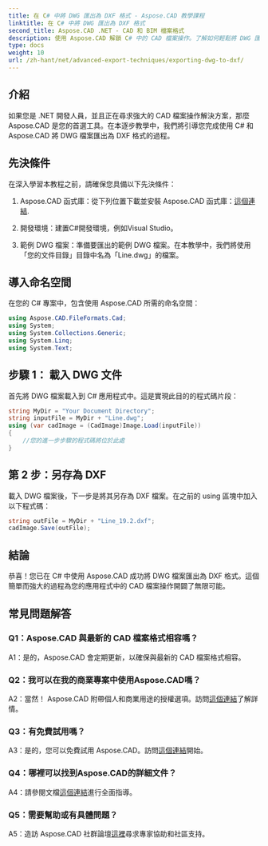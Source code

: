 ```yaml
---
title: 在 C# 中將 DWG 匯出為 DXF 格式 - Aspose.CAD 教學課程
linktitle: 在 C# 中將 DWG 匯出為 DXF 格式
second_title: Aspose.CAD .NET - CAD 和 BIM 檔案格式
description: 使用 Aspose.CAD 解鎖 C# 中的 CAD 檔案操作。了解如何輕鬆將 DWG 匯出為 DXF。請按照我們的逐步指南進行無縫整合。
type: docs
weight: 10
url: /zh-hant/net/advanced-export-techniques/exporting-dwg-to-dxf/
---
```

## 介紹

如果您是 .NET 開發人員，並且正在尋求強大的 CAD 檔案操作解決方案，那麼 Aspose.CAD 是您的首選工具。在本逐步教學中，我們將引導您完成使用 C# 和 Aspose.CAD 將 DWG 檔案匯出為 DXF 格式的過程。

## 先決條件

在深入學習本教程之前，請確保您具備以下先決條件：

1.  Aspose.CAD 函式庫：從下列位置下載並安裝 Aspose.CAD 函式庫：[這個連結](https://releases.aspose.com/cad/net/).

2. 開發環境：建置C#開發環境，例如Visual Studio。

3. 範例 DWG 檔案：準備要匯出的範例 DWG 檔案。在本教學中，我們將使用「您的文件目錄」目錄中名為「Line.dwg」的檔案。

## 導入命名空間

在您的 C# 專案中，包含使用 Aspose.CAD 所需的命名空間：

```csharp
using Aspose.CAD.FileFormats.Cad;
using System;
using System.Collections.Generic;
using System.Linq;
using System.Text;
```

## 步驟 1： 載入 DWG 文件

首先將 DWG 檔案載入到 C# 應用程式中。這是實現此目的的程式碼片段：

```csharp
string MyDir = "Your Document Directory";
string inputFile = MyDir + "Line.dwg";
using (var cadImage = (CadImage)Image.Load(inputFile))
{
    //您的進一步步驟的程式碼將位於此處
}
```

## 第 2 步：另存為 DXF

載入 DWG 檔案後，下一步是將其另存為 DXF 檔案。在之前的 using 區塊中加入以下程式碼：

```csharp
string outFile = MyDir + "Line_19.2.dxf";
cadImage.Save(outFile);
```

## 結論

恭喜！您已在 C# 中使用 Aspose.CAD 成功將 DWG 檔案匯出為 DXF 格式。這個簡單而強大的過程為您的應用程式中的 CAD 檔案操作開闢了無限可能。

## 常見問題解答

### Q1：Aspose.CAD 與最新的 CAD 檔案格式相容嗎？

A1：是的，Aspose.CAD 會定期更新，以確保與最新的 CAD 檔案格式相容。

### Q2：我可以在我的商業專案中使用Aspose.CAD嗎？

 A2：當然！ Aspose.CAD 附帶個人和商業用途的授權選項。訪問[這個連結](https://purchase.aspose.com/buy)了解詳情。

### Q3：有免費試用嗎？

 A3：是的，您可以免費試用 Aspose.CAD。訪問[這個連結](https://releases.aspose.com/)開始。

### Q4：哪裡可以找到Aspose.CAD的詳細文件？

A4：請參閱文檔[這個連結](https://reference.aspose.com/cad/net/)進行全面指導。

### Q5：需要幫助或有具體問題？

 A5：造訪 Aspose.CAD 社群論壇[這裡](https://forum.aspose.com/c/cad/19)尋求專家協助和社區支持。